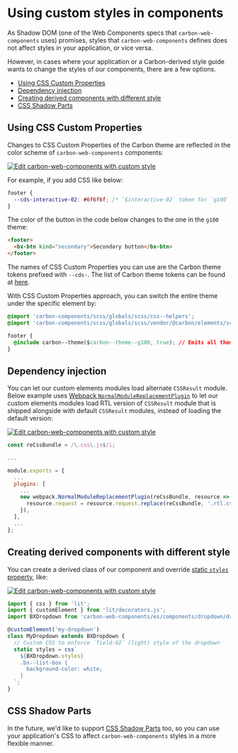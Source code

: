 # Using custom styles in components

As Shadow DOM (one of the Web Components specs that `carbon-web-components` uses) promises, styles that `carbon-web-components` defines does not affect styles in your application, or vice versa.

However, in cases where your application or a Carbon-derived style guide wants to change the styles of our components, there are a few options.

<!-- START doctoc generated TOC please keep comment here to allow auto update -->
<!-- DON'T EDIT THIS SECTION, INSTEAD RE-RUN doctoc TO UPDATE -->

- [Using CSS Custom Properties](#using-css-custom-properties)
- [Dependency injection](#dependency-injection)
- [Creating derived components with different style](#creating-derived-components-with-different-style)
- [CSS Shadow Parts](#css-shadow-parts)

<!-- END doctoc generated TOC please keep comment here to allow auto update -->

## Using CSS Custom Properties

Changes to CSS Custom Properties of the Carbon theme are reflected in the color scheme of `carbon-web-components` components:

[![Edit carbon-web-components with custom style](https://codesandbox.io/static/img/play-codesandbox.svg)](https://codesandbox.io/s/github/carbon-design-system/carbon-web-components/tree/master/examples/codesandbox/styling/theme-zoning)

For example, if you add CSS like below:

```css
footer {
  --cds-interactive-02: #6f6f6f; /* `$interactive-02` token for `g100` theme */
}
```

The color of the button in the code below changes to the one in the `g100` theme:

```html
<footer>
  <bx-btn kind="secondary">Secondary button</bx-btn>
</footer>
```

The names of CSS Custom Properties you can use are the Carbon theme tokens prefixed with `--cds-`. The list of Carbon theme tokens can be found at [here](https://github.com/carbon-design-system/carbon/blob/v10.7.0/packages/themes/scss/generated/_themes.scss#L14-L454).

With CSS Custom Properties approach, you can switch the entire theme under the specific element by:

```css
@import 'carbon-components/scss/globals/scss/css--helpers';
@import 'carbon-components/scss/globals/scss/vendor/@carbon/elements/scss/themes/mixins';

footer {
  @include carbon--theme($carbon--theme--g100, true); // Emits all theme tokens in CSS Custom Properties
}
```

## Dependency injection

You can let our custom elements modules load alternate `CSSResult` module. Below example uses [Webpack `NormalModuleReplacementPlugin`](https://webpack.js.org/plugins/normal-module-replacement-plugin/) to let our custom elements modules load RTL version of `CSSResult` module that is shipped alongside with default `CSSResult` modules, instead of loading the default version:

[![Edit carbon-web-components with custom style](https://codesandbox.io/static/img/play-codesandbox.svg)](https://codesandbox.io/s/github/carbon-design-system/carbon-web-components/tree/master/examples/codesandbox/rtl)

```javascript
const reCssBundle = /\.css\.js$/i;

...

module.exports = {
  ...
  plugins: [
    ...
    new webpack.NormalModuleReplacementPlugin(reCssBundle, resource => {
      resource.request = resource.request.replace(reCssBundle, '.rtl.css.js');
    }),
  ],
  ...
};
```

## Creating derived components with different style

You can create a derived class of our component and override [static `styles` property](https://lit-element.polymer-project.org/guide/styles#static-styles), like:

[![Edit carbon-web-components with custom style](https://codesandbox.io/static/img/play-codesandbox.svg)](https://codesandbox.io/s/github/carbon-design-system/carbon-web-components/tree/master/examples/codesandbox/styling/custom-style)

```javascript
import { css } from 'lit';
import { customElement } from 'lit/decorators.js';
import BXDropdown from 'carbon-web-components/es/components/dropdown/dropdown';

@customElement('my-dropdown')
class MyDropdown extends BXDropdown {
  // Custom CSS to enforce `field-02` (light) style of the dropdown
  static styles = css`
    ${BXDropdown.styles}
    .bx--list-box {
      background-color: white;
    }
  `;
}
```

## CSS Shadow Parts

In the future, we'd like to support [CSS Shadow Parts](https://www.w3.org/TR/css-shadow-parts-1/) too, so you can use your application's CSS to affect `carbon-web-components` styles in a more flexible manner.
